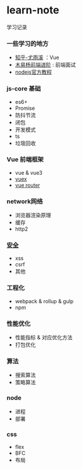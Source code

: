 # learn-note
学习记录
### 一些学习的地方
- [知乎-尤雨溪](https://www.zhihu.com/people/evanyou) ：Vue
- [木易杨前端进阶](https://muyiy.cn/) : 前端面试
- [nodejs官方教程](http://nodejs.cn/learn/how-much-javascript-do-you-need-to-know-to-use-nodejs)

### js-core 基础
- es6+
- Promise
- 防抖节流
- 闭包
- 开发模式
- ts
- 垃圾回收

### Vue 前端框架
- vue & vue3
- [vuex](https://github.com/ImperfectWorld/learn-note/blob/main/vue/vuex%E5%8E%9F%E7%90%86%E6%BA%90%E7%A0%81%E5%AE%9E%E7%8E%B0.md)
- [vue router](https://github.com/ImperfectWorld/learn-note/blob/main/vue/vue-router%E5%8E%9F%E7%90%86%E4%B8%8E%E5%AE%9E%E7%8E%B0.md)

### network网络
- 浏览器渲染原理
- 缓存
- http2

### [安全](https://github.com/ImperfectWorld/learn-note/tree/main/%E5%AE%89%E5%85%A8)
- xss
- csrf
- 其他

### 工程化
- webpack & rollup & gulp
- npm

### 性能优化
- 性能指标 & 对应优化方法
- 打包优化

### 算法
- 搜索算法
- 策略算法

### node
- 进程
- 部署

### css
- flex
- BFC
- 布局
